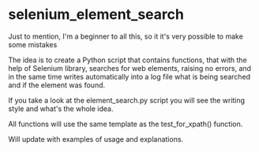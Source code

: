 # selenium_element_search

Just to mention, I'm a beginner to all this, so it it's very possible to make some mistakes

The idea is to create a Python script that contains functions,  that with the help of Selenium library, searches for web elements, raising no errors,  and in the same time writes automatically into a log file what is being searched and if the element was found.

If you take a look at the element_search.py script you will see the writing style and what's the whole idea.

All functions will use the same template as the test_for_xpath() function.

Will update with examples of usage and explanations.
